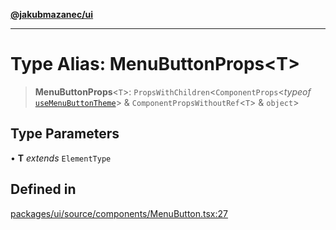 [**@jakubmazanec/ui**](../README.md)

---

# Type Alias: MenuButtonProps\<T\>

> **MenuButtonProps**\<`T`\>: `PropsWithChildren`\<`ComponentProps`\<_typeof_
> [`useMenuButtonTheme`](../functions/useMenuButtonTheme.md)\> & `ComponentPropsWithoutRef`\<`T`\> &
> `object`\>

## Type Parameters

• **T** _extends_ `ElementType`

## Defined in

[packages/ui/source/components/MenuButton.tsx:27](https://github.com/jakubmazanec/tools/blob/4bb343d3736e4f9f11a014de3241c6054262151e/packages/ui/source/components/MenuButton.tsx#L27)
